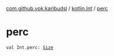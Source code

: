 [com.github.vok.karibudsl](../index.md) / [kotlin.Int](index.md) / [perc](.)

# perc

`val Int.perc: `[`Size`](../-size/index.md)